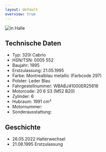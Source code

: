 ```yaml
---
layout: default
overview: true
---
```


![in Halle](pictures/inscheune.jpg?raw=true)

## Technische Daten
* Typ: 320i Cabrio
* HSN/TSN: 0005 552
* Baujahr: 1995
* Erstzulassung: 21.05.1995
* Farbe: Montrealblau metallic (Farbcode 297)
* Polster: Leder Blau
* Fahrgestellnummer: WBABJ41000ER25616
* Motorcode: 20 6 S3 (M52 B20)
* Zylinder: 6
* Hubraum: 1991 cm³
* Motornummer: 
* Sonderausstattung: 

## Geschichte
* 26.05.2022 Halterwechsel
* 21.08.1995 Erstzulassung


